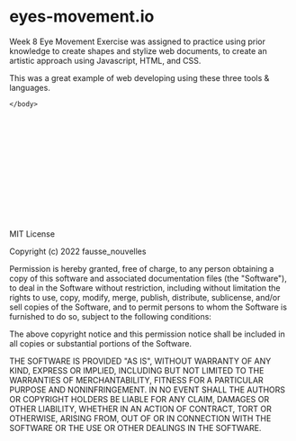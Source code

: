 # eyes-movement.io

Week 8 Eye Movement Exercise was assigned to practice using prior knowledge to create shapes and stylize web documents, to create an artistic approach using Javascript, HTML, and CSS.

This was a great example of web developing using these three tools & languages.

<html>
    <head>
        <link rel="stylesheet" type="text/css" href="./styles.css">
    </head>
    <body>
        <div class="eyes">
            <div class="eye">
                <div class="ball"></div>
            </div>
            <div class="eye">
                <div class="ball"></div>
            </div>
        </div>
  
    </body>
</html>
<br>
<br>
<br>
<br>
<br>
<br>
<br>
<br>
<br>
<br>
<br>

MIT License

Copyright (c) 2022 fausse_nouvelles

Permission is hereby granted, free of charge, to any person obtaining a copy
of this software and associated documentation files (the "Software"), to deal
in the Software without restriction, including without limitation the rights
to use, copy, modify, merge, publish, distribute, sublicense, and/or sell
copies of the Software, and to permit persons to whom the Software is
furnished to do so, subject to the following conditions:

The above copyright notice and this permission notice shall be included in all
copies or substantial portions of the Software.

THE SOFTWARE IS PROVIDED "AS IS", WITHOUT WARRANTY OF ANY KIND, EXPRESS OR
IMPLIED, INCLUDING BUT NOT LIMITED TO THE WARRANTIES OF MERCHANTABILITY,
FITNESS FOR A PARTICULAR PURPOSE AND NONINFRINGEMENT. IN NO EVENT SHALL THE
AUTHORS OR COPYRIGHT HOLDERS BE LIABLE FOR ANY CLAIM, DAMAGES OR OTHER
LIABILITY, WHETHER IN AN ACTION OF CONTRACT, TORT OR OTHERWISE, ARISING FROM,
OUT OF OR IN CONNECTION WITH THE SOFTWARE OR THE USE OR OTHER DEALINGS IN THE
SOFTWARE.
